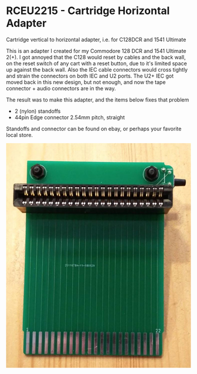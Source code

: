 # RCEU2215 - Cartridge Horizontal Adapter
Cartridge vertical to horizontal adapter, i.e. for C128DCR and 1541 Ultimate


This is an adapter I created for my Commodore 128 DCR and 1541 Ultimate 2(+).
I got annoyed that the C128 would reset by cables and the back wall, on the reset switch of any cart with a reset button, due to it's limited space up against the back wall. 
Also the IEC cable connectors would cross tightly and strain the connectors on both IEC and U2 ports. 
The U2+ IEC got moved back in this new design, but not enough, and now the tape connector + audio connectors are in the way.

The result was to make this adapter, and the items below fixes that problem


* 2 (nylon) standoffs 
* 44pin Edge connector 2.54mm pitch, straight


Standoffs and connector can be found on ebay, or perhaps your favorite local store.

![Cartridge Horizontal Adapter](Pics/Top.jpg)
